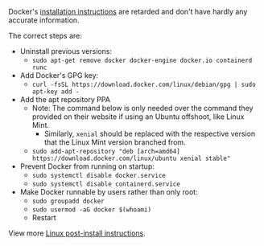 Docker's [installation instructions](https://docs.docker.com/engine/install/ubuntu/#install-using-the-repository) are retarded and don't have hardly any accurate information.

The correct steps are:

* Uninstall previous versions:
    - `sudo apt-get remove docker docker-engine docker.io containerd runc`
* Add Docker's GPG key:
    - `curl -fsSL https://download.docker.com/linux/debian/gpg | sudo apt-key add -`
* Add the apt repository PPA
    - Note: The command below is only needed over the command they provided on their website if using an Ubuntu offshoot, like Linux Mint.
        + Similarly, `xenial` should be replaced with the respective version that the Linux Mint version branched from.
    - `sudo add-apt-repository "deb [arch=amd64] https://download.docker.com/linux/ubuntu xenial stable"`
* Prevent Docker from running on startup:
    - `sudo systemctl disable docker.service`
    - `sudo systemctl disable containerd.service`
* Make Docker runnable by users rather than only root:
    - `sudo groupadd docker`
    - `sudo usermod -aG docker $(whoami)`
    - Restart

View more [Linux post-install instructions](https://docs.docker.com/engine/install/linux-postinstall/).
